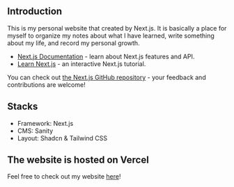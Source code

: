 ## Introduction

This is my personal website that created by Next.js. It is basically a place for myself to organize my notes about what I have learned, write something about my life, and record my personal growth.

- [Next.js Documentation](https://nextjs.org/docs) - learn about Next.js features and API.
- [Learn Next.js](https://nextjs.org/learn) - an interactive Next.js tutorial.

You can check out [the Next.js GitHub repository](https://github.com/vercel/next.js) - your feedback and contributions are welcome!

## Stacks

- Framework: Next.js
- CMS: Sanity
- Layout: Shadcn & Tailwind CSS

## The website is hosted on Vercel

Feel free to check out my website [here](https://personal-website-hazel-gamma.vercel.app/)!